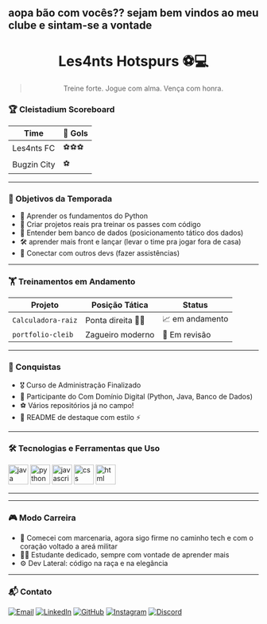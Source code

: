 ## aopa bão com vocês?? sejam bem vindos ao meu clube e sintam-se a vontade 
<div align="center">

# Les4nts Hotspurs ⚽💻  
> Treine forte. Jogue com alma. Vença com honra.  

</div>

### 🏆 Cleistadium Scoreboard

| Time         | 🥅 Gols |
|--------------|--------|
| Les4nts FC   | ⚽⚽⚽   |
| Bugzin City  | ⚽      |

---

### 📌 Objetivos da Temporada

- 📘 Aprender os fundamentos do Python
- 🧱 Criar projetos reais pra treinar os passes com código
- 🧠 Entender bem banco de dados (posicionamento tático dos dados)
- 🛠️ aprender mais front e lançar (levar o time pra jogar fora de casa)
- 🤝 Conectar com outros devs (fazer assistências)

---

### 🏋️ Treinamentos em Andamento

| Projeto                   | Posição Tática     | Status            |
|---------------------------|--------------------|-------------------|
| `Calculadora-raiz`        | Ponta direita 🏃‍♂️  | 📈 em andamento     |
| `portfolio-cleib`         | Zagueiro moderno   | 🔄 Em revisão     |

---

### 🏅 Conquistas

- 🎖️ Curso de Administração Finalizado
- 📜 Participante do Com Domínio Digital (Python, Java, Banco de Dados)
- ⚽ Vários repositórios já no campo!
- 💬 README de destaque com estilo ⚡

---

### 🛠️ Tecnologias e Ferramentas que Uso

<p align="left">
  <img src="https://cdn.jsdelivr.net/gh/devicons/devicon/icons/java/java-original.svg" height="40" alt="java" />
  <img src="https://cdn.jsdelivr.net/gh/devicons/devicon/icons/python/python-original.svg" height="40" alt="python" />
  <img src="https://cdn.jsdelivr.net/gh/devicons/devicon/icons/javascript/javascript-original.svg" height="40" alt="javascript" />
  <img src="https://cdn.jsdelivr.net/gh/devicons/devicon/icons/css3/css3-original.svg" height="40" alt="css" />
  <img src="https://cdn.jsdelivr.net/gh/devicons/devicon/icons/html5/html5-original.svg" height="40" alt="html" />
</p>

---

---

### 🎮 Modo Carreira

- 🧒 Comecei com marcenaria, agora sigo firme no caminho tech e com o coração voltado a areá militar
- 👨‍💻 Estudante dedicado, sempre com vontade de aprender mais
- ⚙️ Dev Lateral: código na raça e na elegância

---

### 📬 Contato

[![Email](https://img.shields.io/badge/Email-DarkBlue?style=for-the-badge&logo=gmail&logoColor=white)](mailto:Biobotw2@gmail.com)
[![LinkedIn](https://img.shields.io/badge/LinkedIn-darkblue?style=for-the-badge&logo=linkedin&logoColor=white)]((https://www.linkedin.com/in/cleibeson-silva-9b8440356/))
[![GitHub](https://img.shields.io/badge/GitHub-black?style=for-the-badge&logo=github&logoColor=white)]((https://github.com/les4nts))
[![Instagram](https://img.shields.io/badge/Instagram-E4405F?style=for-the-badge&logo=instagram&logoColor=white)]([https://www.instagram.com/seu_usuario/](https://www.instagram.com/cleib_santana/))
[![Discord](https://img.shields.io/badge/Discord-5865F2?style=for-the-badge&logo=discord&logoColor=white)](https://discordapp.com/users/seu_id_discord)

